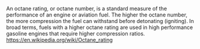 
An octane rating, or octane number, is a standard measure of the performance of an engine or aviation fuel. 
The higher the octane number, the more compression the fuel can withstand before detonating (igniting). 
In broad terms, fuels with a higher octane rating are used in high performance gasoline engines that require higher 
compression ratios. https://en.wikipedia.org/wiki/Octane_rating
